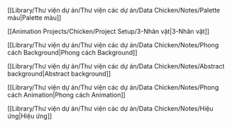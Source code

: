 
[[Library/Thư viện dự án/Thư viện các dự án/Data Chicken/Notes/Palette màu|Palette màu]]

[[Animation Projects/Chicken/Project Setup/3-Nhân vật|3-Nhân vật]]

[[Library/Thư viện dự án/Thư viện các dự án/Data Chicken/Notes/Phong cách Background|Phong cách Background]]

[[Library/Thư viện dự án/Thư viện các dự án/Data Chicken/Notes/Abstract background|Abstract background]]

[[Library/Thư viện dự án/Thư viện các dự án/Data Chicken/Notes/Phong cách Animation|Phong cách Animation]]

[[Library/Thư viện dự án/Thư viện các dự án/Data Chicken/Notes/Hiệu ứng|Hiệu ứng]]


